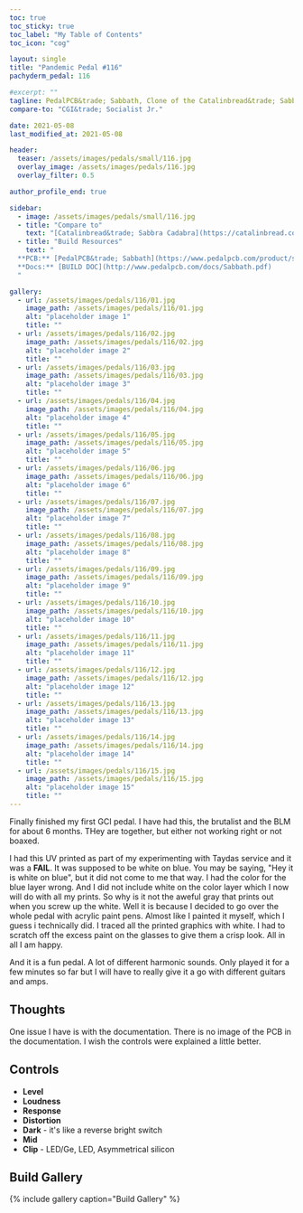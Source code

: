 ```yaml
---
toc: true
toc_sticky: true
toc_label: "My Table of Contents"
toc_icon: "cog"

layout: single
title: "Pandemic Pedal #116"
pachyderm_pedal: 116

#excerpt: ""
tagline: PedalPCB&trade; Sabbath, Clone of the Catalinbread&trade; Sabbra Cadabra<br>"" - Brain
compare-to: "CGI&trade; Socialist Jr."

date: 2021-05-08
last_modified_at: 2021-05-08

header:
  teaser: /assets/images/pedals/small/116.jpg
  overlay_image: /assets/images/pedals/116.jpg
  overlay_filter: 0.5

author_profile_end: true

sidebar:
  - image: /assets/images/pedals/small/116.jpg
  - title: "Compare to"
    text: "[Catalinbread&trade; Sabbra Cadabra](https://catalinbread.com/products/sabbra-cadabra)"
  - title: "Build Resources"
    text: "
  **PCB:** [PedalPCB&trade; Sabbath](https://www.pedalpcb.com/product/sabbath/)<br>
  **Docs:** [BUILD DOC](http://www.pedalpcb.com/docs/Sabbath.pdf)
  "

gallery:
  - url: /assets/images/pedals/116/01.jpg
    image_path: /assets/images/pedals/116/01.jpg
    alt: "placeholder image 1"
    title: ""
  - url: /assets/images/pedals/116/02.jpg
    image_path: /assets/images/pedals/116/02.jpg
    alt: "placeholder image 2"
    title: ""
  - url: /assets/images/pedals/116/03.jpg
    image_path: /assets/images/pedals/116/03.jpg
    alt: "placeholder image 3"
    title: ""
  - url: /assets/images/pedals/116/04.jpg
    image_path: /assets/images/pedals/116/04.jpg
    alt: "placeholder image 4"
    title: ""
  - url: /assets/images/pedals/116/05.jpg
    image_path: /assets/images/pedals/116/05.jpg
    alt: "placeholder image 5"
    title: ""
  - url: /assets/images/pedals/116/06.jpg
    image_path: /assets/images/pedals/116/06.jpg
    alt: "placeholder image 6"
    title: ""
  - url: /assets/images/pedals/116/07.jpg
    image_path: /assets/images/pedals/116/07.jpg
    alt: "placeholder image 7"
    title: ""
  - url: /assets/images/pedals/116/08.jpg
    image_path: /assets/images/pedals/116/08.jpg
    alt: "placeholder image 8"
    title: ""
  - url: /assets/images/pedals/116/09.jpg
    image_path: /assets/images/pedals/116/09.jpg
    alt: "placeholder image 9"
    title: ""
  - url: /assets/images/pedals/116/10.jpg
    image_path: /assets/images/pedals/116/10.jpg
    alt: "placeholder image 10"
    title: ""
  - url: /assets/images/pedals/116/11.jpg
    image_path: /assets/images/pedals/116/11.jpg
    alt: "placeholder image 11"
    title: ""
  - url: /assets/images/pedals/116/12.jpg
    image_path: /assets/images/pedals/116/12.jpg
    alt: "placeholder image 12"
    title: ""
  - url: /assets/images/pedals/116/13.jpg
    image_path: /assets/images/pedals/116/13.jpg
    alt: "placeholder image 13"
    title: ""
  - url: /assets/images/pedals/116/14.jpg
    image_path: /assets/images/pedals/116/14.jpg
    alt: "placeholder image 14"
    title: ""
  - url: /assets/images/pedals/116/15.jpg
    image_path: /assets/images/pedals/116/15.jpg
    alt: "placeholder image 15"
    title: ""
---
```


Finally finished my first GCI pedal. I have had this, the brutalist and the BLM for about 6 months. THey are together, but either not working right or not boaxed. 

I had this UV printed as part of my experimenting with  Taydas service and it was a **FAIL**. It was supposed to be white on blue. You may be saying, "Hey it is white on blue", but it did not come to me that way. I had the color for the blue layer wrong. And I did not include white on the color layer which I now will do with all my prints. So why is it not the aweful gray that prints out when you screw up the white. Well it is because I decided to go over the whole pedal with acrylic paint pens. Almost like I painted it myself, which I guess i technically did. I traced all the printed graphics with white. I had to scratch off the excess paint on the glasses to give them a crisp look. All in all I am happy. 

And it is a fun pedal. A lot of different harmonic sounds. Only played it for a few minutes so far but I will have to really give it a go with different guitars and amps.

## Thoughts

One issue I have is with the documentation. There is no image of the PCB in the documentation. I wish the controls were explained a little better.

## Controls

* **Level**
* **Loudness**
* **Response**
* **Distortion**
* **Dark** - it's like a reverse bright switch
* **Mid** 
* **Clip** - LED/Ge, LED, Asymmetrical silicon

## Build Gallery ##

{% include gallery caption="Build Gallery" %}